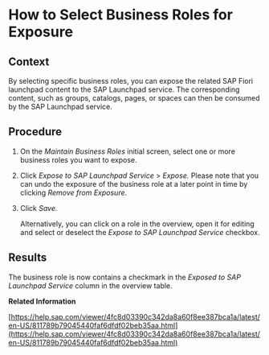 <!-- loioc6eaa5fcb45d49f4921d60fc214a2870 -->

# How to Select Business Roles for Exposure



## Context

By selecting specific business roles, you can expose the related SAP Fiori launchpad content to the SAP Launchpad service. The corresponding content, such as groups, catalogs, pages, or spaces can then be consumed by the SAP Launchpad service.



<a name="loioc6eaa5fcb45d49f4921d60fc214a2870__steps_wps_vqm_ypb"/>

## Procedure

1.  On the *Maintain Business Roles* initial screen, select one or more business roles you want to expose.

2.  Click *Expose to SAP Launchpad Service* \> *Expose.* Please note that you can undo the exposure of the business role at a later point in time by clicking *Remove from Exposure*.

3.  Click *Save.*

    Alternatively, you can click on a role in the overview, open it for editing and select or deselect the *Expose to SAP Launchpad Service* checkbox.




<a name="loioc6eaa5fcb45d49f4921d60fc214a2870__result_msh_qrm_ypb"/>

## Results

The business role is now contains a checkmark in the *Exposed to SAP Launchpad Service* column in the overview table.

**Related Information**  


[https://help.sap.com/viewer/4fc8d03390c342da8a60f8ee387bca1a/latest/en-US/811789b79045440faf6dfdf02beb35aa.html](https://help.sap.com/viewer/4fc8d03390c342da8a60f8ee387bca1a/latest/en-US/811789b79045440faf6dfdf02beb35aa.html)

